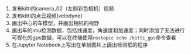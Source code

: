 1. 发布kitti的camera_02（左侧彩色相机）视频  
2. 发布kitti的点云视频(velodyne)  
3. 画出中心的车模型，并画出相机的视野  
4. 画出车的imu检测数据，包括线速度，角速度和加速度；同时添加了无法进行可视化的gps数据，可以在终端使用`rostopic echo /kitti_gps`命令查看  
5. 在Jupyter Notebook上写出在单帧图片上画出检测框的程序  

